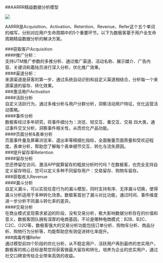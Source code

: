 ##AARRR精益数据分析模型

![](http://www.shujike.com/docsimg/AARRR精益数据分析模型.png)

AARRR是Acquisition、Activation、Retention、Revenue、Refer这个五个单词的缩写，分别对应用户生命周期中的5个重要环节。以下为数极客基于用户全生命周期精益数据分析的解决方案。

###获取客户Acquisition  
####推广分析：  
支持UTM推广参数的多推分析、通过推广渠道、活动名称、展示媒介、广告内容、关键词和着陆页进行深入分析，优化推广效果。  
####渠道分析：  
来源渠道是获客的第一步，通过系统自动识别和自定义渠道相结合，分析每一个来源渠道的留存、转化效果。  
###激活用户Activation  
####活跃分析  
自定义活跃行为，通过多维分析与用户分群分析，洞察活动用户特征，优化运营活动策略。  
####事件分析  
数极客经过多年研究，将事件细分为：浏览、轻交互、重交互、交易 四大类，通过事件交叉分析，洞察事件相关性，从而优化产品功能。  
####页面分析&表单分析  
页面事件量及屏幕浏览率、退出率等精细化指标，全面衡量页面质量和受欢迎程度。表单分析，帮助您了解每个表单细节交互、转化与流失原因。  
###提升留存率Retention  
####留存分析  
您还停留在访问、激活APP就算留存的粗放分析时代吗？在数极客，也完全支持自定义留存特征，您可以定义多种不同留存用户：交易留存、购物车留存。  
###获取收入Revenue  
####漏斗分析  
自定义漏斗，可以实现任意行为的漏斗模型，同时支持有序、无序漏斗切换，使得漏斗分析适用于多种转化场景。数极客首创了漏斗对比功能，通过时间、事件维度进一步分析不同漏斗转化率的差异。  
####交易分析  
在商业模式变现需求紧迫的阶段，没有交易分析，极大影响数据分析存在的价值和意义，数极客团队拥有深厚的电商基因，不论是哪种电商模式：B2B、B2C、C2C、O2O等，数极客强大的交易分析功能包括订单分析、购物车分析、商品分析、购物行为分析等，均能帮助您有效促进转化率提升。  
###病毒传播Refer  
通过模型前四个阶段的优化分析，从不稳定用户、活跃用户再到最终的忠实用户，数极客的核心目标是帮您将获客做最大留存和转化，培养为企业的忠实用户，通过社交口碑宣传给企业带来高效的收益。  


